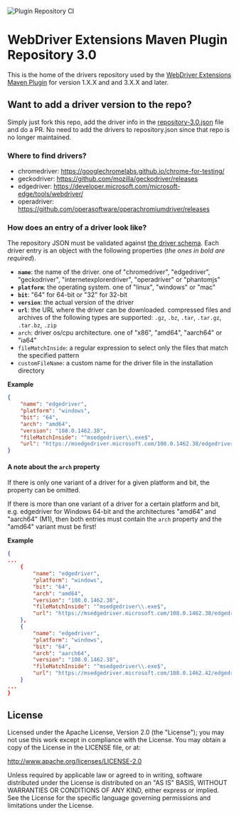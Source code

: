 ![Plugin Repository CI](https://github.com/webdriverextensions/webdriverextensions-maven-plugin-repository/workflows/Plugin%20Repository%20CI/badge.svg)

WebDriver Extensions Maven Plugin Repository 3.0
===================
This is the home of the drivers repository used by the [WebDriver Extensions Maven Plugin](https://github.com/webdriverextensions/webdriverextensions-maven-plugin) for version 1.X.X and and 3.X.X and later.

## Want to add a driver version to the repo?
Simply just fork this repo, add the driver info in the [repository-3.0.json](https://github.com/webdriverextensions/webdriverextensions-maven-plugin-repository/blob/master/repository-3.0.json) file and do a PR. 
No need to add the drivers to repository.json since that repo is no longer maintained.

### Where to find drivers?
- chromedriver: https://googlechromelabs.github.io/chrome-for-testing/
- geckodriver: https://github.com/mozilla/geckodriver/releases
- edgedriver: https://developer.microsoft.com/microsoft-edge/tools/webdriver/
- operadriver: https://github.com/operasoftware/operachromiumdriver/releases

### How does an entry of a driver look like?
The repository JSON must be validated against [the driver schema](https://github.com/webdriverextensions/webdriverextensions-maven-plugin/blob/master/drivers-schema.json). Each driver entry is an object with the following properties (*the ones in bold are required*).

- **`name`**: the name of the driver. one of "chromedriver", "edgedriver", "geckodriver", "internetexplorerdriver", "operadriver" or "phantomjs"
- **`platform`**: the operating system. one of "linux", "windows" or "mac"
- **`bit`**: "64" for 64-bit or "32" for 32-bit
- **`version`**: the actual version of the driver
- **`url`**: the URL where the driver can be downloaded. compressed files and archives of the following types are supported: `.gz`, `.bz`, `.tar`, `.tar.gz`, `.tar.bz`, `.zip`
- `arch`: driver os/cpu architecture. one of "x86", "amd64", "aarch64" or "ia64"
- `fileMatchInside`: a regular expression to select only the files that match the specified pattern
- `customFileName`: a custom name for the driver file in the installation directory

**Example**
```json
{
    "name": "edgedriver",
    "platform": "windows",
    "bit": "64",
    "arch": "amd64",
    "version": "108.0.1462.38",
    "fileMatchInside": "^msedgedriver\\.exe$",
    "url": "https://msedgedriver.microsoft.com/108.0.1462.38/edgedriver_win64.zip"
}
```

#### A note about the `arch` property
If there is only one variant of a driver for a given platform and bit, the property can be omitted.

If there is more than one variant of a driver for a certain platform and bit, e.g. edgedriver for Windows 64-bit and the architectures "amd64" and "aarch64" (M1), then both entries must contain the `arch` property and the "amd64" variant must be first!

**Example**
```json
{
...
	{
	    "name": "edgedriver",
	    "platform": "windows",
	    "bit": "64",
	    "arch": "amd64",
	    "version": "108.0.1462.38",
	    "fileMatchInside": "^msedgedriver\\.exe$",
	    "url": "https://msedgedriver.microsoft.com/108.0.1462.38/edgedriver_win64.zip"
	},
	{
	    "name": "edgedriver",
	    "platform": "windows",
	    "bit": "64",
	    "arch": "aarch64",
	    "version": "108.0.1462.38",
	    "fileMatchInside": "^msedgedriver\\.exe$",
	    "url": "https://msedgedriver.microsoft.com/108.0.1462.42/edgedriver_arm64.zip"
	}
...
}
```

## License

Licensed under the Apache License, Version 2.0 (the "License");
you may not use this work except in compliance with the License.
You may obtain a copy of the License in the LICENSE file, or at:

   http://www.apache.org/licenses/LICENSE-2.0

Unless required by applicable law or agreed to in writing, software
distributed under the License is distributed on an "AS IS" BASIS,
WITHOUT WARRANTIES OR CONDITIONS OF ANY KIND, either express or implied.
See the License for the specific language governing permissions and
limitations under the License.
